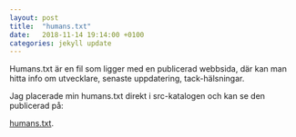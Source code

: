 ```yaml
---
layout: post
title:  "humans.txt"
date:   2018-11-14 19:14:00 +0100
categories: jekyll update
---
```


Humans.txt är en fil som ligger med en publicerad webbsida, där kan man hitta info om utvecklare, senaste uppdatering, tack-hälsningar. 

Jag placerade min humans.txt direkt i src-katalogen och kan se den publicerad på:

  [humans.txt](http://localhost:4000/humans.txt).